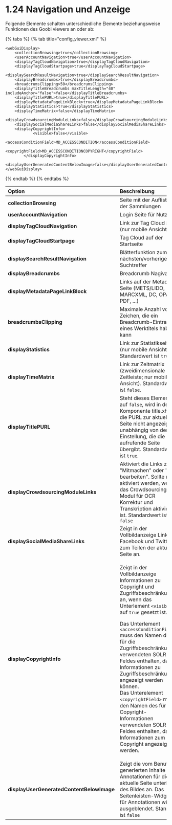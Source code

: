 # 1.24 Navigation und Anzeige

Folgende Elemente schalten unterschiedliche Elemente beziehungsweise Funktionen des Goobi viewers an oder ab:

{% tabs %}
{% tab title="config\_viewer.xml" %}
```markup
<webGuiDisplay>
    <collectionBrowsing>true</collectionBrowsing>
    <userAccountNavigation>true</userAccountNavigation>
    <displayTagCloudNavigation>true</displayTagCloudNavigation>
    <displayTagCloudStartpage>true</displayTagCloudStartpage>
    <displaySearchResultNavigation>true</displaySearchResultNavigation>
    <displayBreadcrumbs>true</displayBreadcrumbs>
    <breadcrumsClipping>50</breadcrumsClipping>
    <displayTitleBreadcrumbs maxTitleLength="40" includeAnchor="false">false</displayTitleBreadcrumbs>
    <displayTitlePURL>true</displayTitlePURL>
    <displayMetadataPageLinkBlock>true</displayMetadataPageLinkBlock>
    <displayStatistics>true</displayStatistics>
    <displayTimeMatrix>false</displayTimeMatrix>
    <displayCrowdsourcingModuleLinks>false</displayCrowdsourcingModuleLinks>
    <displaySocialMediaShareLinks>false</displaySocialMediaShareLinks>
    <displayCopyrightInfo>
			<visible>false</visible>
			<accessConditionField>MD_ACCESSCONDITION</accessConditionField>
			<copyrightField>MD_ACCESSCONDITIONCOPYRIGHT</copyrightField>
		</displayCopyrightInfo>
		<displayUserGeneratedContentBelowImage>false</displayUserGeneratedContentBelowImage>
</webGuiDisplay>
```
{% endtab %}
{% endtabs %}

<table>
  <thead>
    <tr>
      <th style="text-align:left"><b>Option</b>
      </th>
      <th style="text-align:left">Beschreibung</th>
    </tr>
  </thead>
  <tbody>
    <tr>
      <td style="text-align:left"><b>collectionBrowsing</b>
      </td>
      <td style="text-align:left">Seite mit der Auflistung der Sammlungen</td>
    </tr>
    <tr>
      <td style="text-align:left"><b>userAccountNavigation</b>
      </td>
      <td style="text-align:left">Login Seite f&#xFC;r Nutzer</td>
    </tr>
    <tr>
      <td style="text-align:left"><b>displayTagCloudNavigation</b>
      </td>
      <td style="text-align:left">Link zur Tag Cloud Seite (nur mobile Ansicht)</td>
    </tr>
    <tr>
      <td style="text-align:left"><b>displayTagCloudStartpage</b>
      </td>
      <td style="text-align:left">Tag Cloud auf der Startseite</td>
    </tr>
    <tr>
      <td style="text-align:left"><b>displaySearchResultNavigation</b>
      </td>
      <td style="text-align:left">Bl&#xE4;tterfunktion zum n&#xE4;chsten/vorherigen Suchtreffer</td>
    </tr>
    <tr>
      <td style="text-align:left"><b>displayBreadcrumbs</b>
      </td>
      <td style="text-align:left">Breadcrumb Nagivation</td>
    </tr>
    <tr>
      <td style="text-align:left"><b>displayMetadataPageLinkBlock</b>
      </td>
      <td style="text-align:left">Links auf der Metadaten Seite (METS/LIDO, MARCXML, DC, OPAC, PDF, ...)</td>
    </tr>
    <tr>
      <td style="text-align:left"><b>breadcrumbsClipping</b>
      </td>
      <td style="text-align:left">Maximale Anzahl von Zeichen, die ein Breadcrumb-Eintrag eines Werktitels
        haben kann</td>
    </tr>
    <tr>
      <td style="text-align:left"><b>displayStatistics</b>
      </td>
      <td style="text-align:left">Link zur Statistikseite (nur mobile Ansicht). Standardwert ist <code>true</code>.</td>
    </tr>
    <tr>
      <td style="text-align:left"><b>displayTimeMatrix</b>
      </td>
      <td style="text-align:left">Link zur Zeitmatrix (zweidimensionale Zeitleiste; nur mobile Ansicht).
        Standardwert ist <code>false</code>.</td>
    </tr>
    <tr>
      <td style="text-align:left"><b>displayTitlePURL</b>
      </td>
      <td style="text-align:left">Steht dieses Element auf <code>false</code>, wird in der Komponente title.xhtml
        die PURL zur aktuellen Seite nicht angezeigt, unabh&#xE4;ngig von der Einstellung,
        die die aufrufende Seite &#xFC;bergibt. Standardwert ist <code>true</code>.</td>
    </tr>
    <tr>
      <td style="text-align:left"><b>displayCrowdsourcingModuleLinks</b>
      </td>
      <td style="text-align:left">Aktiviert die Links zum &quot;Mitmachen&quot; oder &quot;Text bearbeiten&quot;.
        Sollte nur aktiviert werden, wenn das Crowdsourcing Modul f&#xFC;r OCR
        Korrektur und Transkription aktiviert ist. Standardwert ist <code>false</code> 
      </td>
    </tr>
    <tr>
      <td style="text-align:left"><b>displaySocialMediaShareLinks</b>
      </td>
      <td style="text-align:left">Zeigt in der Vollbildanzeige Links zu Facebook und Twitter zum Teilen
        der aktuellen Seite an.</td>
    </tr>
    <tr>
      <td style="text-align:left"><b>displayCopyrightInfo</b>
      </td>
      <td style="text-align:left">
        <p>Zeigt in der Vollbildanzeige Informationen zu Copyright und Zugriffsbeschr&#xE4;nkungen
          an, wenn das Unterlement <code>&lt;visible&gt;</code> auf <code>true</code> gesetzt
          ist.</p>
        <p>Das Unterlement <code>&lt;accessConditionField&gt;</code> muss den Namen
          des f&#xFC;r die Zugriffsbeschr&#xE4;nkungen verwendeten SOLR-Feldes enthalten,
          damit Informationen zu Zugriffsbeschr&#xE4;nkung angezeigt werden k&#xF6;nnen.
          <br
          />Das Unterelement <code>&lt;copyrightField&gt;</code> muss den Namen des
          f&#xFC;r die Copyright-Informationen verwendeten SOLR-Feldes enthalten,
          damit Informationen zum Copyright angezeigt werden.</p>
      </td>
    </tr>
    <tr>
      <td style="text-align:left"><b>displayUserGeneratedContentBelowImage</b>
      </td>
      <td style="text-align:left">Zeigt die vom Benutzer generierten Inhalte / Annotationen f&#xFC;r die
        aktuelle Seite unterhalb des Bildes an. Das Seitenleisten-Widget f&#xFC;r
        Annotationen wird ausgeblendet. Standard ist <code>false</code>
      </td>
    </tr>
  </tbody>
</table>

